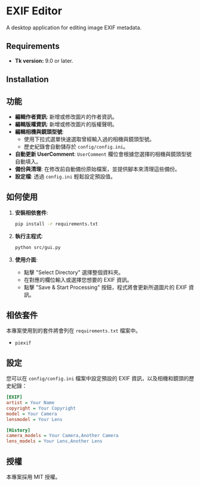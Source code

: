# EXIF Editor

A desktop application for editing image EXIF metadata.

## Requirements

- **Tk version:** 9.0 or later.

## Installation

## 功能

*   **編輯作者資訊**: 新增或修改圖片的作者資訊。
*   **編輯版權資訊**: 新增或修改圖片的版權聲明。
*   **編輯相機與鏡頭型號**: 
    *   使用下拉式選單快速選取曾經輸入過的相機與鏡頭型號。
    *   歷史紀錄會自動儲存於 `config/config.ini`。
*   **自動更新 UserComment**: `UserComment` 欄位會根據您選擇的相機與鏡頭型號自動填入。
*   **備份與清理**: 在修改前自動備份原始檔案，並提供腳本來清理這些備份。
*   **設定檔**: 透過 `config.ini` 輕鬆設定預設值。

## 如何使用

1.  **安裝相依套件**:
    ```bash
    pip install -r requirements.txt
    ```

2.  **執行主程式**:
    ```bash
    python src/gui.py
    ```

3.  **使用介面**:
    *   點擊 "Select Directory" 選擇整個資料夾。
    *   在對應的欄位輸入或選擇您想要的 EXIF 資訊。
    *   點擊 "Save & Start Processing" 按鈕，程式將會更新所選圖片的 EXIF 資訊。

## 相依套件

本專案使用到的套件將會列在 `requirements.txt` 檔案中。

*   `piexif`

## 設定

您可以在 `config/config.ini` 檔案中設定預設的 EXIF 資訊，以及相機和鏡頭的歷史紀錄：

```ini
[EXIF]
artist = Your Name
copyright = Your Copyright
model = Your Camera
lensmodel = Your Lens

[History]
camera_models = Your Camera,Another Camera
lens_models = Your Lens,Another Lens
```

## 授權

本專案採用 MIT 授權。
